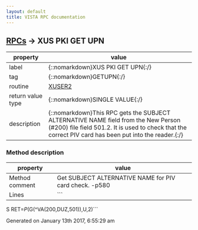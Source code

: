 ```yaml
---
layout: default
title: VISTA RPC documentation
---
```




## [RPCs](TableOfContent.md) &#8594; XUS PKI GET UPN 

 property | value 
--- | --- 
 label | {::nomarkdown}XUS PKI GET UPN{:/}
 tag | {::nomarkdown}GETUPN{:/}
 routine | [XUSER2](http://code.osehra.org/dox/Routine_XUSER2_source.html)
 return value type | {::nomarkdown}SINGLE VALUE{:/}
 description | {::nomarkdown}This RPC gets the SUBJECT ALTERNATIVE NAME field from the New Person (#200) file field 501.2.  It is used to check that the correct PIV card has been put into the reader.{:/}


### Method description

 property | value 
 --- | --- 
 Method comment | Get SUBJECT ALTERNATIVE NAME for PIV card check. -p580
 Lines | ```
 S RET=$P($G(^VA(200,DUZ,501)),U,2)```




 Generated on January 13th 2017, 6:55:29 am